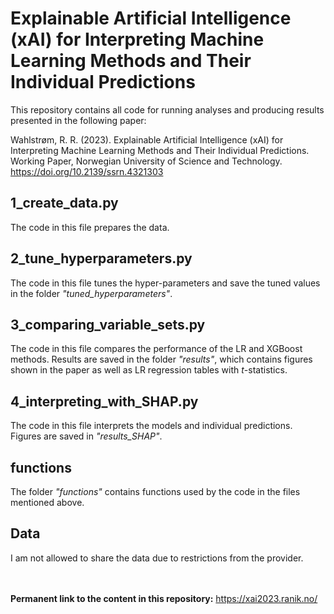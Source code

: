 # Explainable Artificial Intelligence (xAI) for Interpreting Machine Learning Methods and Their Individual Predictions

This repository contains all code for running analyses and producing results presented in the following paper:

Wahlstrøm, R. R. (2023). Explainable Artificial Intelligence (xAI) for Interpreting Machine Learning Methods and Their Individual Predictions. Working Paper, Norwegian University of Science and Technology. https://doi.org/10.2139/ssrn.4321303

## 1_create_data.py
The code in this file prepares the data.

## 2_tune_hyperparameters.py
The code in this file tunes the hyper-parameters and save the tuned values in the folder *"tuned_hyperparameters"*.

## 3_comparing_variable_sets.py
The code in this file compares the performance of the LR and XGBoost methods. Results are saved in the folder *"results"*, which contains figures shown in the paper as well as LR regression tables with *t*-statistics.

## 4_interpreting_with_SHAP.py
The code in this file interprets the models and individual predictions. Figures are saved in *"results_SHAP"*.

## functions
The folder *"functions"* contains functions used by the code in the files mentioned above.

## Data
I am not allowed to share the data due to restrictions from the provider.

<br/><br/>
**Permanent link to the content in this repository:** https://xai2023.ranik.no/